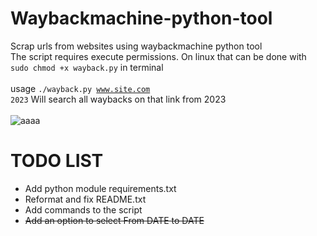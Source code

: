 # Waybackmachine-python-tool
Scrap urls from websites using waybackmachine python tool<br>
The script requires execute permissions. On linux that can be done with <code>sudo chmod +x wayback.py</code> in terminal<br><br>
usage <code>./wayback.py www.site.com 2023</code> Will search all waybacks on that link from 2023<br><br>
![aaaa](https://github.com/thegrreat1/Waybackmachine-python-tool/assets/63957530/691ffda9-7643-4087-9573-0738a411ffc9)


# TODO LIST
- Add python module requirements.txt
- Reformat and fix README.txt
- Add commands to the script
- <s>Add an option to select From DATE to DATE</s>
